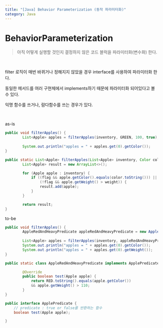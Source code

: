 ```yaml
---
title: "[Java] Behavior Parameterization (동작 파라미터화)"
category: Java
---
```


# BehaviorParameterization

> 아직 어떻게 실행할 것인지 결정하지 않은 코드 블럭을 파라미터화(변수화) 한다.
> 

<br>

filter 로직이 매번 바뀌거나 정해지지 않았을 경우 interface를 사용하여 파라미터화 한다.

동일한 메서드를 여러 구현체에서 implements하기 때문에 파라미터화 되어있다고 볼 수 있다.

익명 함수를 쓰거나, 람다함수를 쓰는 경우가 있다.

<br>

as-is

```java
public void filterApples() {
		List<Apple> apples = filterApples(inventory, GREEN, 100, true);
		
		System.out.println("apples = " + apples.get(0).getColor());
}

public static List<Apple> filterApples(List<Apple> inventory, Color color, int weight, boolean flag) {
        List<Apple> result = new ArrayList<>();

        for (Apple apple : inventory) {
            if ((flag && apple.getColor().equals(color.toString())) ||
                (!flag && apple.getWeight() > weight)) {
                result.add(apple);
            }
        }

        return result;
}
```

to-be

```java
public void filterApples() {
		AppleRedAndHeavyPredicate appleRedAndHeavyPredicate = new AppleRedAndHeavyPredicate();
		
		List<Apple> apples = filterApples(inventory, appleRedAndHeavyPredicate);
		System.out.println("apples = " + apples.get(0).getColor());
		System.out.println("apples = " + apples.get(0).getWeight());
}

public static class AppleRedAndHeavyPredicate implements ApplePredicate {

        @Override
        public boolean test(Apple apple) {
            return RED.toString().equals(apple.getColor())
            && apple.getWeight() > 110;
        }
}

public interface ApplePredicate {
    // predicate : true or false를 반환하는 함수
    boolean test(Apple apple);

}
```